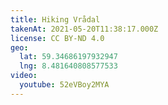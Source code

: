 ```yaml
---
title: Hiking Vrådal
takenAt: 2021-05-20T11:38:17.000Z
license: CC BY-ND 4.0
geo:
  lat: 59.34686197932947
  lng: 8.481640808577533
video:
  youtube: 52eVBoy2MYA
---
```

